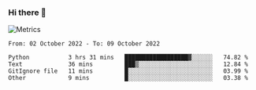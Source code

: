 ### Hi there 👋

![Metrics](https://github.com/radoapx/radoapx/blob/main/github-metrics.svg)

<!--START_SECTION:waka-->

```text
From: 02 October 2022 - To: 09 October 2022

Python           3 hrs 31 mins   ██████████████████▓░░░░░░   74.82 %
Text             36 mins         ███▒░░░░░░░░░░░░░░░░░░░░░   12.84 %
GitIgnore file   11 mins         █░░░░░░░░░░░░░░░░░░░░░░░░   03.99 %
Other            9 mins          █░░░░░░░░░░░░░░░░░░░░░░░░   03.38 %
```

<!--END_SECTION:waka-->

<!--
**radoapx/radoapx** is a ✨ _special_ ✨ repository because its `README.md` (this file) appears on your GitHub profile.

Here are some ideas to get you started:

- 🔭 I’m currently working on ...
- 🌱 I’m currently learning ...
- 👯 I’m looking to collaborate on ...
- 🤔 I’m looking for help with ...
- 💬 Ask me about ...
- 📫 How to reach me: ...
- 😄 Pronouns: ...
- ⚡ Fun fact: ...
-->
